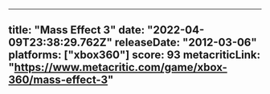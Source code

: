 
---
title: "Mass Effect 3"
date: "2022-04-09T23:38:29.762Z"
releaseDate: "2012-03-06"
platforms: ["xbox360"]
score: 93
metacriticLink: "https://www.metacritic.com/game/xbox-360/mass-effect-3"
---
